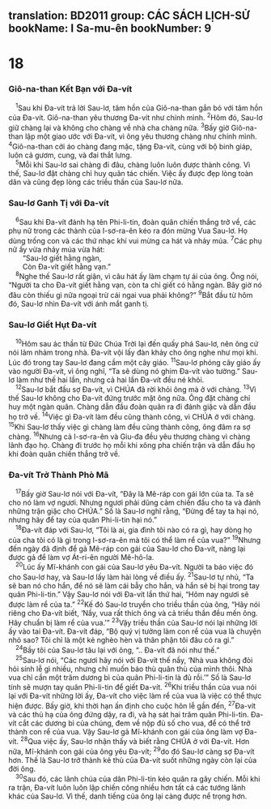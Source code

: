 translation: BD2011
group: CÁC SÁCH LỊCH-SỬ
bookName: I Sa-mu-ên 
bookNumber: 9
-------

<div class="title"><h1>18</h1><h3>Giô-na-than Kết Bạn với Ða-vít</h3></div>
<span class="verse 1sa_18_1"> <sup>1</sup>Sau khi Ða-vít trả lời Sau-lơ, tâm hồn của Giô-na-than gắn bó với tâm hồn của Ða-vít. Giô-na-than yêu thương Ða-vít như chính mình. </span>
<span class="verse 1sa_18_2"><sup>2</sup>Hôm đó, Sau-lơ giữ chàng lại và không cho chàng về nhà cha chàng nữa. </span>
<span class="verse 1sa_18_3"><sup>3</sup>Bấy giờ Giô-na-than lập một giao ước với Ða-vít, vì ông yêu thương chàng như chính mình. </span>
<span class="verse 1sa_18_4"><sup>4</sup>Giô-na-than cởi áo chàng đang mặc, tặng Ða-vít, cùng với bộ binh giáp, luôn cả gươm, cung, và đai thắt lưng. <br/></span>
<span class="verse 1sa_18_5"> <sup>5</sup>Mỗi khi Sau-lơ sai chàng đi đâu, chàng luôn luôn được thành công. Vì thế, Sau-lơ đặt chàng chỉ huy quân tác chiến. Việc ấy được đẹp lòng toàn dân và cũng đẹp lòng các triều thần của Sau-lơ nữa.<br/></span>
<div class="title"><h3>Sau-lơ Ganh Tị với Ða-vít</h3></div>
<span class="verse 1sa_18_6"> <sup>6</sup>Sau khi Ða-vít đánh hạ tên Phi-li-tin, đoàn quân chiến thắng trở về, các phụ nữ trong các thành của I-sơ-ra-ên kéo ra đón mừng Vua Sau-lơ. Họ dùng trống con và các thứ nhạc khí vui mừng ca hát và nhảy múa. </span>
<span class="verse 1sa_18_7"><sup>7</sup>Các phụ nữ ấy vừa nhảy múa vừa hát:<br/>  “Sau-lơ giết hằng ngàn,<br/>  Còn Ða-vít giết hằng vạn.”<br/></span>
<span class="verse 1sa_18_8"> <sup>8</sup>Nghe thế Sau-lơ rất giận, vì câu hát ấy làm chạm tự ái của ông. Ông nói, “Người ta cho Ða-vít giết hằng vạn, còn ta chỉ giết có hằng ngàn. Bây giờ nó đâu còn thiếu gì nữa ngoại trừ cái ngai vua phải không?” </span>
<span class="verse 1sa_18_9"><sup>9</sup>Bắt đầu từ hôm đó, Sau-lơ nhìn Ða-vít với ánh mắt ganh tị.<br/></span>
<div class="title"><h3>Sau-lơ Giết Hụt Ða-vít</h3></div>
<span class="verse 1sa_18_10"> <sup>10</sup>Hôm sau ác thần từ Ðức Chúa Trời lại đến quấy phá Sau-lơ, nên ông cứ nói lảm nhảm trong nhà. Ða-vít vội lấy đàn khảy cho ông nghe như mọi khi. Lúc đó trong tay Sau-lơ đang cầm một cây giáo. </span>
<span class="verse 1sa_18_11"><sup>11</sup>Sau-lơ phóng cây giáo ấy vào người Ða-vít, vì ông nghĩ, “Ta sẽ dùng nó ghim Ða-vít vào tường.” Sau-lơ làm như thế hai lần, nhưng cả hai lần Ða-vít đều né khỏi.<br/></span>
<span class="verse 1sa_18_12"> <sup>12</sup>Sau-lơ bắt đầu sợ Ða-vít, vì CHÚA đã rời khỏi ông mà ở với chàng. </span>
<span class="verse 1sa_18_13"><sup>13</sup>Vì thế Sau-lơ không cho Ða-vít đứng trước mặt ông nữa. Ông đặt chàng chỉ huy một ngàn quân. Chàng dẫn đầu đoàn quân ra đi đánh giặc và dẫn đầu họ trở về. </span>
<span class="verse 1sa_18_14"><sup>14</sup>Việc gì Ða-vít làm đều cũng thành công, vì CHÚA ở với chàng. </span>
<span class="verse 1sa_18_15"><sup>15</sup>Khi Sau-lơ thấy việc gì chàng làm đều cũng thành công, ông đâm ra sợ chàng. </span>
<span class="verse 1sa_18_16"><sup>16</sup>Nhưng cả I-sơ-ra-ên và Giu-đa đều yêu thương chàng vì chàng lãnh đạo họ. Chàng đi trước họ mỗi khi xông pha chiến trận và dẫn đầu họ khi đoàn quân chiến thắng trở về.<br/></span>
<div class="title"><h3>Ða-vít Trở Thành Phò Mã</h3></div>
<span class="verse 1sa_18_17"> <sup>17</sup>Bấy giờ Sau-lơ nói với Ða-vít, “Ðây là Mê-ráp con gái lớn của ta. Ta sẽ cho nó làm vợ ngươi. Nhưng ngươi phải dũng cảm chiến đấu cho ta và đánh những trận giặc cho CHÚA.” Số là Sau-lơ nghĩ rằng, “Ðừng để tay ta hại nó, nhưng hãy để tay của quân Phi-li-tin hại nó.”<br/></span>
<span class="verse 1sa_18_18"> <sup>18</sup>Ða-vít đáp với Sau-lơ, “Tôi là ai, gia đình tôi nào có ra gì, hay dòng họ của cha tôi có là gì trong I-sơ-ra-ên mà tôi có thể làm rể của vua?” </span>
<span class="verse 1sa_18_19"><sup>19</sup>Nhưng đến ngày đã định để gả Mê-ráp con gái của Sau-lơ cho Ða-vít, nàng lại được gả để làm vợ Át-ri-ên người Mê-hô-la.<br/></span>
<span class="verse 1sa_18_20"> <sup>20</sup>Lúc ấy Mĩ-khánh con gái của Sau-lơ yêu Ða-vít. Người ta báo việc đó cho Sau-lơ hay, và Sau-lơ lấy làm hài lòng về điều ấy. </span>
<span class="verse 1sa_18_21"><sup>21</sup>Sau-lơ tự nhủ, “Ta sẽ ban nó cho hắn, để nó sẽ làm cái bẫy cho hắn, và hắn sẽ bị hại trong tay quân Phi-li-tin.” Vậy Sau-lơ nói với Ða-vít lần thứ hai, “Hôm nay ngươi sẽ được làm rể của ta.” </span>
<span class="verse 1sa_18_22"><sup>22</sup>Kế đó Sau-lơ truyền cho triều thần của ông, “Hãy nói riêng cho Ða-vít biết, ‘Nầy, vua rất thích ông và cả triều thần đều mến ông. Hãy chuẩn bị làm rể của vua.’” </span>
<span class="verse 1sa_18_23"><sup>23</sup>Vậy triều thần của Sau-lơ nói lại những lời ấy vào tai Ða-vít. Ða-vít đáp, “Bộ quý vị tưởng làm con rể của vua là chuyện nhỏ sao? Tôi chỉ là một kẻ nghèo hèn và thân phận tôi đâu có ra gì.”<br/></span>
<span class="verse 1sa_18_24"> <sup>24</sup>Bầy tôi của Sau-lơ tâu lại với ông, “.. Ða-vít đã nói như thế.”<br/></span>
<span class="verse 1sa_18_25"> <sup>25</sup>Sau-lơ nói, “Các ngươi hãy nói với Ða-vít thế nầy, ‘Nhà vua không đòi hỏi sính lễ gì nhiều, nhưng chỉ muốn báo thù quân thù của mình thôi. Nhà vua chỉ cần một trăm dương bì của quân Phi-li-tin là đủ rồi.’” Số là Sau-lơ tính sẽ mượn tay quân Phi-li-tin để giết Ða-vít. </span>
<span class="verse 1sa_18_26"><sup>26</sup>Khi triều thần của vua nói lại với Ða-vít những lời ấy, Ða-vít cho việc làm rể của vua là việc có thể thực hiện được. Bấy giờ, khi thời hạn ấn định cho cuộc hôn lễ gần đến, </span>
<span class="verse 1sa_18_27"><sup>27</sup>Ða-vít và các thủ hạ của ông đứng dậy, ra đi, và hạ sát hai trăm quân Phi-li-tin. Ða-vít cắt các dương bì của chúng, đem về nộp đủ số cho vua, để có thể trở thành con rể của vua. Vậy Sau-lơ gả Mĩ-khánh con gái của ông làm vợ Ða-vít. </span>
<span class="verse 1sa_18_28"><sup>28</sup>Qua việc ấy, Sau-lơ nhận thấy và biết rằng CHÚA ở với Ða-vít. Hơn nữa, Mĩ-khánh con gái của ông yêu Ða-vít; </span>
<span class="verse 1sa_18_29"><sup>29</sup>do đó Sau-lơ càng sợ Ða-vít hơn. Thế là Sau-lơ trở thành kẻ thù của Ða-vít suốt những ngày còn lại của đời ông.<br/></span>
<span class="verse 1sa_18_30"> <sup>30</sup>Sau đó, các lãnh chúa của dân Phi-li-tin kéo quân ra gây chiến. Mỗi khi ra trận, Ða-vít luôn luôn lập chiến công nhiều hơn tất cả các tướng lãnh khác của Sau-lơ. Vì thế, danh tiếng của ông lại càng được nể trọng hơn.<br/></span>
